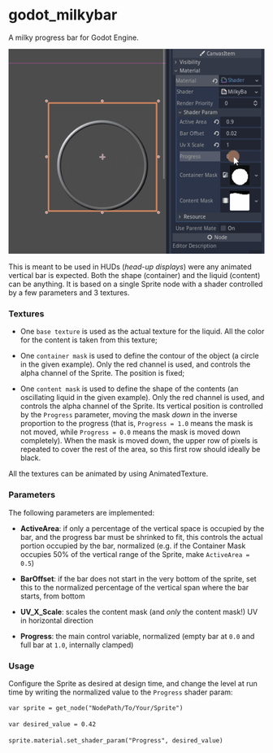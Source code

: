 # godot_milkybar

A milky progress bar for Godot Engine.

![](./Source_Files/milkybar.gif)

This is meant to be used in HUDs (*head-up displays*) were any animated vertical bar is expected. Both the shape (container) and the liquid (content) can be anything. It is based on a single Sprite node with a shader controlled by a few parameters and 3 textures.

### Textures

- One `base texture` is used as the actual texture for the liquid. All the color for the content is taken from this texture;

- One `container mask` is used to define the contour of the object (a circle in the given example). Only the red channel is used, and controls the alpha channel of the Sprite. The position is fixed;

- One `content mask` is used to define the shape of the contents (an oscillating liquid in the given example). Only the red channel is used, and controls the alpha channel of the Sprite. Its vertical position is controlled by the `Progress` parameter, moving the mask *down* in the inverse proportion to the progress (that is, `Progress = 1.0` means the mask is not moved, while `Progress = 0.0` means the mask is moved down completely). When the mask is moved down, the upper row of pixels is repeated to cover the rest of the area, so this first row should ideally be black.

All the textures can be animated by using AnimatedTexture.


### Parameters

The following parameters are implemented:

- **ActiveArea**: if only a percentage of the vertical space is occupied by the bar, and the progress bar must be shrinked to fit, this controls the actual portion occupied by the bar, normalized (e.g. if the Container Mask occupies 50% of the vertical range of the Sprite, make `ActiveArea = 0.5`)

- **BarOffset**: if the bar does not start in the very bottom of the sprite, set this to the normalized percentage of the vertical span where the bar starts, from bottom

- **UV_X_Scale**: scales the content mask (and *only* the content mask!) UV in horizontal direction

- **Progress**: the main control variable, normalized (empty bar at `0.0` and full bar at `1.0`, internally clamped)


### Usage

Configure the Sprite as desired at design time, and change the level at run time by writing the normalized value to the `Progress` shader param:

```
var sprite = get_node("NodePath/To/Your/Sprite")

var desired_value = 0.42

sprite.material.set_shader_param("Progress", desired_value)
```
